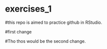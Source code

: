 # exercises_1

#this repo is aimed to practice github in RStudio. 

#first change 

#Tho thos would be the second change. 